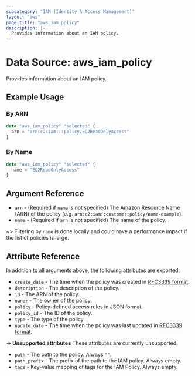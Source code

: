 ```yaml
---
subcategory: "IAM (Identity & Access Management)"
layout: "aws"
page_title: "aws_iam_policy"
description: |-
  Provides information about an IAM policy.
---
```


[RFC3339 format]: https://datatracker.ietf.org/doc/html/rfc3339#section-5.8

# Data Source: aws_iam_policy

Provides information about an IAM policy.

## Example Usage

### By ARN

```terraform
data "aws_iam_policy" "selected" {
  arn = "arn:c2:iam:::policy/EC2ReadOnlyAccess"
}
```

### By Name

```terraform
data "aws_iam_policy" "selected" {
  name = "EC2ReadOnlyAccess"
}
```

## Argument Reference

* `arn` - (Required if `name` is not specified) The Amazon Resource Name (ARN) of the policy
  (e.g. `arn:c2:iam::customer:policy/name-example`).
* `name` - (Required if `arn` is not specified) The name of the policy.

~> Filtering by `name` is done locally and could have a performance impact if the list of policies is large.

## Attribute Reference

In addition to all arguments above, the following attributes are exported:

* `create_date` - The time when the policy was created in [RFC3339 format].
* `description` - The description of the policy.
* `id` - The ARN of the policy.
* `owner` - The owner of the policy.
* `policy` - Policy-defined access rules in JSON format.
* `policy_id` - The ID of the policy.
* `type` - The type of the policy.
* `update_date` - The time when the policy was last updated in [RFC3339 format].

->  **Unsupported attributes**
These attributes are currently unsupported:

* `path` - The path to the policy. Always `""`.
* `path_prefix` - The prefix of the path to the IAM policy. Always empty.
* `tags` - Key-value mapping of tags for the IAM Policy. Always empty.
